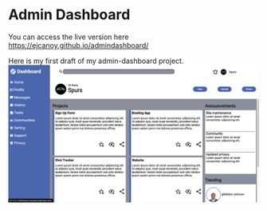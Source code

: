 # Admin Dashboard
You can access the live version here https://ejcanoy.github.io/admindashboard/


Here is my first draft of my admin-dashboard project.
!['first draft'](images/Screen%20Shot%202023-04-25%20at%2011.48.15%20AM.png)